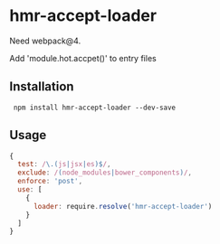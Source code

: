 # hmr-accept-loader

Need webpack@4.

Add 'module.hot.accpet()' to entry files



## Installation

```
 npm install hmr-accept-loader --dev-save
```


## Usage

```javascript
{
  test: /\.(js|jsx|es)$/,
  exclude: /(node_modules|bower_components)/,
  enforce: 'post',
  use: [
    {
      loader: require.resolve('hmr-accept-loader')
    }
  ]
}
```
